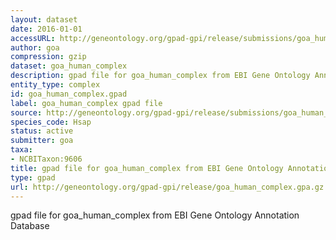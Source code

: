 ```yaml
---
layout: dataset
date: 2016-01-01
accessURL: http://geneontology.org/gpad-gpi/release/submissions/goa_human_complex.gpa.gz
author: goa
compression: gzip
dataset: goa_human_complex
description: gpad file for goa_human_complex from EBI Gene Ontology Annotation Database
entity_type: complex
id: goa_human_complex.gpad
label: goa_human_complex gpad file
source: http://geneontology.org/gpad-gpi/release/submissions/goa_human_complex.gpa.gz
species_code: Hsap
status: active
submitter: goa
taxa:
- NCBITaxon:9606
title: gpad file for goa_human_complex from EBI Gene Ontology Annotation Database
type: gpad
url: http://geneontology.org/gpad-gpi/release/goa_human_complex.gpa.gz
---
```


gpad file for goa_human_complex from EBI Gene Ontology Annotation Database